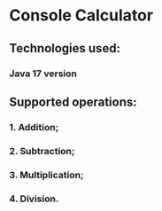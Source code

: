 # Console Calculator
## Technologies used:
### Java 17 version

## Supported operations:
### 1. Addition;
### 2. Subtraction;
### 3. Multiplication;
### 4. Division.
